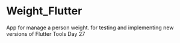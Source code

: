 # Weight_Flutter
 App for manage a person weight. for testing and implementing new versions of Flutter Tools
 Day 27
